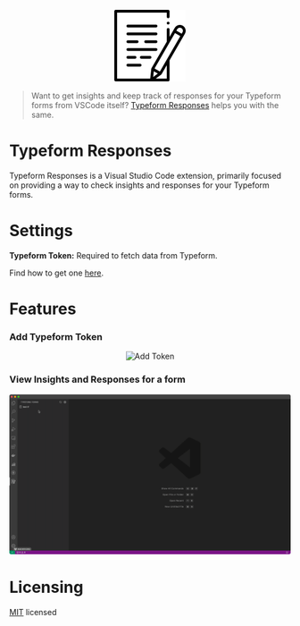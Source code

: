<p align="center">
  <img src="https://raw.githubusercontent.com/piyush-bhatt/vscode-typeform/master/media/icon/icon.png" alt="Typeform Responses Logo" /></a>
</p>

> Want to get insights and keep track of responses for your Typeform forms from VSCode itself? [Typeform Responses](https://marketplace.visualstudio.com/items?itemName=piyush-bhatt.typeform) helps you with the same.

# Typeform Responses

Typeform Responses is a Visual Studio Code extension, primarily focused on providing a way to check insights and responses for your Typeform forms.

# Settings

**Typeform Token:** Required to fetch data from Typeform.

Find how to get one [here](https://developer.typeform.com/get-started/personal-access-token/).

# Features

### Add Typeform Token

<p align="center">
  <img src="https://raw.githubusercontent.com/piyush-bhatt/vscode-typeform/master/media/readme/Token.gif" alt="Add Token" />
</p>

### View Insights and Responses for a form

<p align="center">
  <img src="https://raw.githubusercontent.com/piyush-bhatt/vscode-typeform/master/media/readme/View_Responses.gif" alt="View Responses" />
</p>

# Licensing

[MIT](https://github.com/piyush-bhatt/vscode-typeform/blob/master/LICENSE) licensed
